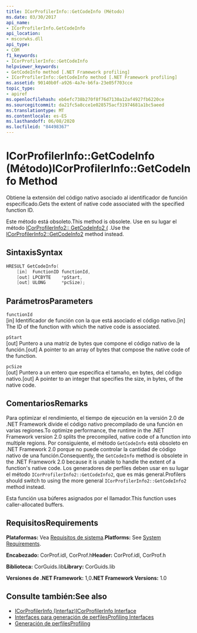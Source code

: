 ```yaml
---
title: ICorProfilerInfo::GetCodeInfo (Método)
ms.date: 03/30/2017
api_name:
- ICorProfilerInfo.GetCodeInfo
api_location:
- mscorwks.dll
api_type:
- COM
f1_keywords:
- ICorProfilerInfo::GetCodeInfo
helpviewer_keywords:
- GetCodeInfo method [.NET Framework profiling]
- ICorProfilerInfo::GetCodeInfo method [.NET Framework profiling]
ms.assetid: 90140b0f-a926-4a7e-b6fa-23e05f703cce
topic_type:
- apiref
ms.openlocfilehash: eb6efc738b270f8f76d7130a12af4927fb6220ce
ms.sourcegitcommit: da21fc5a8cce1e028575acf31974681a1bc5aeed
ms.translationtype: MT
ms.contentlocale: es-ES
ms.lasthandoff: 06/08/2020
ms.locfileid: "84498367"
---
```

# <a name="icorprofilerinfogetcodeinfo-method"></a><span data-ttu-id="48f39-102">ICorProfilerInfo::GetCodeInfo (Método)</span><span class="sxs-lookup"><span data-stu-id="48f39-102">ICorProfilerInfo::GetCodeInfo Method</span></span>
<span data-ttu-id="48f39-103">Obtiene la extensión del código nativo asociado al identificador de función especificado.</span><span class="sxs-lookup"><span data-stu-id="48f39-103">Gets the extent of native code associated with the specified function ID.</span></span>  
  
 <span data-ttu-id="48f39-104">Este método está obsoleto.</span><span class="sxs-lookup"><span data-stu-id="48f39-104">This method is obsolete.</span></span> <span data-ttu-id="48f39-105">Use en su lugar el método [ICorProfilerInfo2:: GetCodeInfo2 (](icorprofilerinfo2-getcodeinfo2-method.md) .</span><span class="sxs-lookup"><span data-stu-id="48f39-105">Use the [ICorProfilerInfo2::GetCodeInfo2](icorprofilerinfo2-getcodeinfo2-method.md) method instead.</span></span>  
  
## <a name="syntax"></a><span data-ttu-id="48f39-106">Sintaxis</span><span class="sxs-lookup"><span data-stu-id="48f39-106">Syntax</span></span>  
  
```cpp  
HRESULT GetCodeInfo(  
    [in]  FunctionID functionId,  
    [out] LPCBYTE    *pStart,  
    [out] ULONG      *pcSize);  
```  
  
## <a name="parameters"></a><span data-ttu-id="48f39-107">Parámetros</span><span class="sxs-lookup"><span data-stu-id="48f39-107">Parameters</span></span>  
 `functionId`  
 <span data-ttu-id="48f39-108">[in] Identificador de función con la que está asociado el código nativo.</span><span class="sxs-lookup"><span data-stu-id="48f39-108">[in] The ID of the function with which the native code is associated.</span></span>  
  
 `pStart`  
 <span data-ttu-id="48f39-109">[out] Puntero a una matriz de bytes que compone el código nativo de la función.</span><span class="sxs-lookup"><span data-stu-id="48f39-109">[out] A pointer to an array of bytes that compose the native code of the function.</span></span>  
  
 `pcSize`  
 <span data-ttu-id="48f39-110">[out] Puntero a un entero que especifica el tamaño, en bytes, del código nativo.</span><span class="sxs-lookup"><span data-stu-id="48f39-110">[out] A pointer to an integer that specifies the size, in bytes, of the native code.</span></span>  
  
## <a name="remarks"></a><span data-ttu-id="48f39-111">Comentarios</span><span class="sxs-lookup"><span data-stu-id="48f39-111">Remarks</span></span>  
 <span data-ttu-id="48f39-112">Para optimizar el rendimiento, el tiempo de ejecución en la versión 2.0 de .NET Framework divide el código nativo precompilado de una función en varias regiones.</span><span class="sxs-lookup"><span data-stu-id="48f39-112">To optimize performance, the runtime in the .NET Framework version 2.0 splits the precompiled, native code of a function into multiple regions.</span></span> <span data-ttu-id="48f39-113">Por consiguiente, el método `GetCodeInfo` está obsoleto en .NET Framework 2.0 porque no puede controlar la cantidad de código nativo de una función.</span><span class="sxs-lookup"><span data-stu-id="48f39-113">Consequently, the `GetCodeInfo` method is obsolete in the .NET Framework 2.0 because it is unable to handle the extent of a function's native code.</span></span> <span data-ttu-id="48f39-114">Los generadores de perfiles deben usar en su lugar el método `ICorProfilerInfo2::GetCodeInfo2`, que es más general.</span><span class="sxs-lookup"><span data-stu-id="48f39-114">Profilers should switch to using the more general `ICorProfilerInfo2::GetCodeInfo2` method instead.</span></span>  
  
 <span data-ttu-id="48f39-115">Esta función usa búferes asignados por el llamador.</span><span class="sxs-lookup"><span data-stu-id="48f39-115">This function uses caller-allocated buffers.</span></span>  
  
## <a name="requirements"></a><span data-ttu-id="48f39-116">Requisitos</span><span class="sxs-lookup"><span data-stu-id="48f39-116">Requirements</span></span>  
 <span data-ttu-id="48f39-117">**Plataformas:** Vea [Requisitos de sistema](../../get-started/system-requirements.md).</span><span class="sxs-lookup"><span data-stu-id="48f39-117">**Platforms:** See [System Requirements](../../get-started/system-requirements.md).</span></span>  
  
 <span data-ttu-id="48f39-118">**Encabezado:** CorProf.idl, CorProf.h</span><span class="sxs-lookup"><span data-stu-id="48f39-118">**Header:** CorProf.idl, CorProf.h</span></span>  
  
 <span data-ttu-id="48f39-119">**Biblioteca:** CorGuids.lib</span><span class="sxs-lookup"><span data-stu-id="48f39-119">**Library:** CorGuids.lib</span></span>  
  
 <span data-ttu-id="48f39-120">**Versiones de .NET Framework:** 1,0</span><span class="sxs-lookup"><span data-stu-id="48f39-120">**.NET Framework Versions:** 1.0</span></span>  
  
## <a name="see-also"></a><span data-ttu-id="48f39-121">Consulte también:</span><span class="sxs-lookup"><span data-stu-id="48f39-121">See also</span></span>

- [<span data-ttu-id="48f39-122">ICorProfilerInfo (Interfaz)</span><span class="sxs-lookup"><span data-stu-id="48f39-122">ICorProfilerInfo Interface</span></span>](icorprofilerinfo-interface.md)
- [<span data-ttu-id="48f39-123">Interfaces para generación de perfiles</span><span class="sxs-lookup"><span data-stu-id="48f39-123">Profiling Interfaces</span></span>](profiling-interfaces.md)
- [<span data-ttu-id="48f39-124">Generación de perfiles</span><span class="sxs-lookup"><span data-stu-id="48f39-124">Profiling</span></span>](index.md)
